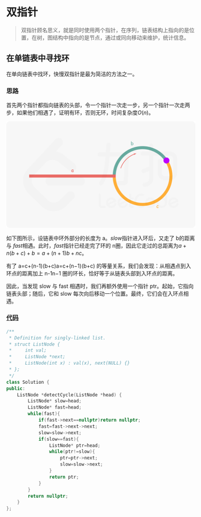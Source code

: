 # 双指针

> 双指针顾名思义，就是同时使用两个指针，在序列，链表结构上指向的是位置，在树，图结构中指向的是节点，通过或同向移动来维护，统计信息。

## 在单链表中寻找环

在单向链表中找环，快慢双指针是最为简洁的方法之一。

### 思路

首先两个指针都指向链表的头部，令一个指针一次走一步，另一个指针一次走两步，如果他们相遇了，证明有环，否则无环，时间复杂度$O(n)$。

![来源leetcode](142_fig1.png)

如下图所示，设链表中环外部分的长度为 a。$\textit{slow}$指针进入环后，又走了 b的距离与 $\textit{fast}$相遇。此时，$\textit{fast}$指针已经走完了环的 n圈，因此它走过的总距离为$a+n(b+c)+b=a+(n+1)b+nc$。

有了 a=c+(n-1)(b+c)a=c+(n−1)(b+c) 的等量关系，我们会发现：从相遇点到入环点的距离加上 n-1n−1 圈的环长，恰好等于从链表头部到入环点的距离。

因此，当发现 slow 与 fast 相遇时，我们再额外使用一个指针 ptr。起始，它指向链表头部；随后，它和 slow 每次向后移动一个位置。最终，它们会在入环点相遇。

### [代码](https://leetcode-cn.com/problems/linked-list-cycle-ii/ )

```c++
/**
 * Definition for singly-linked list.
 * struct ListNode {
 *     int val;
 *     ListNode *next;
 *     ListNode(int x) : val(x), next(NULL) {}
 * };
 */
class Solution {
public:
    ListNode *detectCycle(ListNode *head) {
        ListNode* slow=head;
        ListNode* fast=head;
        while(fast){
            if(fast->next==nullptr)return nullptr;
            fast=fast->next->next;
            slow=slow->next;
            if(slow==fast){
                ListNode* ptr=head;
                while(ptr!=slow){
                    ptr=ptr->next;
                    slow=slow->next;
                }
                return ptr;
            }
        }
        return nullptr;
    }
};
```

